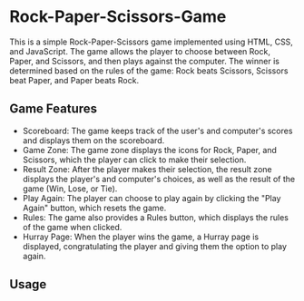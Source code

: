 # Rock-Paper-Scissors-Game

This is a simple Rock-Paper-Scissors game implemented using HTML, CSS, and JavaScript. The game allows the player to choose between Rock, Paper, and Scissors, and then plays against the computer. The winner is determined based on the rules of the game: Rock beats Scissors, Scissors beat Paper, and Paper beats Rock. 

## Game Features

- Scoreboard: The game keeps track of the user's and computer's scores and displays them on the scoreboard.
- Game Zone: The game zone displays the icons for Rock, Paper, and Scissors, which the player can click to make their selection.
- Result Zone: After the player makes their selection, the result zone displays the player's and computer's choices, as well as the result of the game (Win, Lose, or Tie).
- Play Again: The player can choose to play again by clicking the "Play Again" button, which resets the game.
- Rules: The game also provides a Rules button, which displays the rules of the game when clicked.
- Hurray Page: When the player wins the game, a Hurray page is displayed, congratulating the player and giving them the option to play again.

## Usage

